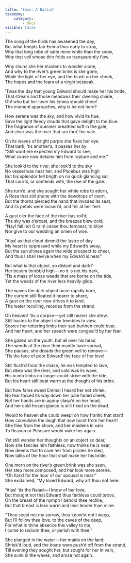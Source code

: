 ```yaml
---
title: 'Emma: A Ballad'
taxonomy:
    category:
        - docs
visible: false
---
```


The song of the birds has awakened the day,  
But what tempts fair Emma thus early to stray,  
Why that long robe of satin more white than the snow,  
Why that veil whose thin folds so transparently flow.

Why shuns she her maidens to wander alone,  
And why to the river’s green brink is she gone,  
While the light of her eye, and the blush on her cheek,  
The hopes and the fears of a virgin bespeak.

’Twas the day that young Edward should make her his bride,  
That stream and those meadows their dwelling divide,  
Oh! who but her lover his Emma should cheer!  
The moment approaches, why is he not here?  

How serene was the sky, and how vivid its hue,  
Save the light fleecy clouds that gave delight to the blue.  
The fragrance of summer breathed soft in the gale,  
And clear was the river that ran thro’ the vale.  

On its waves of bright purple she fixes her eye.  
That bark, ’tis another’s, it passes her by  
“Still wont ere expected my Edward to see,  
What cause now detains him from rapture and me.”  

She look’d to the river, she look’d to the sky  
No vessel was near her, and Phoebus was high  
But his splendor fell brigth on no quick glancing sail,  
That courts, or contends with, the rise of the gale.

She turn’d, and she sought her white robe to adorn,  
A Rose that still shone with the dewdrops of morn,  
But the thorns pierced the hand that invaded its seat,  
And its petals were loosen’d, and fell at her feet.

A gust o’er the face of the river has roll’d,  
The sky was o’ercast, and the breezes blew cold,  
“Nay! fall not O rain! cease thou tempest, to blow  
Nor give to our wedding an omen of woe.  

“Alas! as that cloud dimm’d the lustre of day  
My heart is oppressed while my Edward’s away,  
But the sun shines again the wide prospect to cheer,  
And thus I shall revive when my Edward is near.”  

But what is that object, so distant and dark?  
Her bosom throbb’d high — no it is not his bark,  
’Tis a mass of loose weeds that are borne on the tide,  
Yet the weeds of the river less heavily glide.  

The waves the dark object more rapidly bore,  
The current still floated it nearer to shore,  
A gust on the river now drives it to land,  
The water recoiling, recedes from the strand.  

Oh heaven!  ’tis a corpse — yet still nearer she drew,  
Still hastes to the object she trembles to view,  
Scarce her tottering limbs their sad burthen could bear,  
And her heart, and her speech were congeal’d by her fear.

She gazed on the youth, but all over his head,  
The weeds of the river their mantle have spread,  
She pauses, she dreads the green veil to remove —   
’Tis the face of poor Edward! the face of her love!  

Still flush’d from the chase, he was tempted to lave,  
But deep was the river, and cold was its wave,  
His numb limbs no longer could strive with the tide,  
But his heart still beat warm at the thought of his bride.  

But how fares sweet Emma! I heard her not shriek,  
No tear forced its way down her pale faded cheek,  
No! her hands are in agony clasp’d on her head,  
And her cold frozen glance is still fixed on the dead.

Would to heaven she could weep! oh how frantic that start!  
How convulsive the laugh that now burst from her heart!  
She flies from the shore, and her maidens in vain  
To Reason or Pleasure would wake her again.

Yet still wander her thoughts on an object so dear,  
Now she fancies him faithless, now thinks he is near,  
Now deems that to save her from pirates he died,  
Now talks of the hour that shall make her his bride.

One morn on the river’s green brink was she seen,  
Her step more composed, and her look more serene.  
“Oh hark! for the hour of our spousal is near!”  
She exclaimed, “My loved Edward, why art thou not here.

“Alas! ’tis the Naiad — I know of her love,  
But thought not that Edward thus faithless could prove,  
On the breast of the nymph I behold thee recline,  
But that breast is less warm and less tender than mine.

“Thou seest not my sorrow, thou know’st not I weep,  
But I’ll follow thee love, to the caves of the deep,  
For what in thine absence this valley to me,  
I come to reclaim thee, or perish with thee.”  

She plunged in the water — her maids on the land,  
Shriek’d loud, and the boats were push’d off from the strand,  
Till evening they sought her, but sought for her in vain,  
She sunk in the waves, and arose not again.